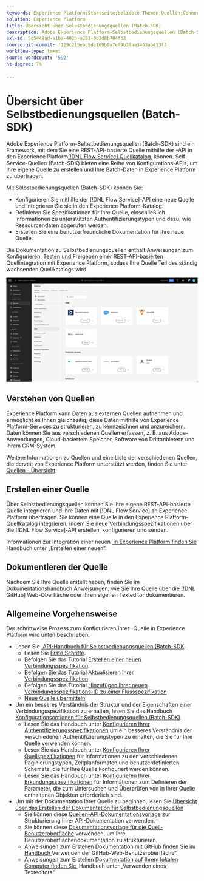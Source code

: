 ```yaml
---
keywords: Experience Platform;Startseite;beliebte Themen;Quellen;Connectoren;Quell-Connectoren;Quellen-SDK;SDK
solution: Experience Platform
title: Übersicht über Selbstbedienungsquellen (Batch-SDK)
description: Adobe Experience Platform-Selbstbedienungsquellen (Batch-SDK) sind eine Reihe von Konfigurations-APIs, mit denen Sie eine REST-API-basierte Quelle mithilfe der Flow Service-API integrieren können, um Ihre Daten an Experience Platform zu übertragen.
exl-id: 5d5449ad-a1ba-402b-a281-0b2d8b704f32
source-git-commit: f129c215ebc5dc169b9a7ef9b3faa3463ab413f3
workflow-type: tm+mt
source-wordcount: '592'
ht-degree: 7%

---
```


# Übersicht über Selbstbedienungsquellen (Batch-SDK)

Adobe Experience Platform-Selbstbedienungsquellen (Batch-SDK) sind ein Framework, mit dem Sie eine REST-API-basierte Quelle mithilfe der -API in den Experience Platform[[!DNL Flow Service] Quellkatalog &#x200B;](https://www.adobe.io/experience-platform-apis/references/flow-service/) können. Self-Service-Quellen (Batch-SDK) bieten eine Reihe von Konfigurations-APIs, um Ihre eigene Quelle zu erstellen und Ihre Batch-Daten in Experience Platform zu übertragen.

Mit Selbstbedienungsquellen (Batch-SDK) können Sie:

* Konfigurieren Sie mithilfe der [!DNL Flow Service]-API eine neue Quelle und integrieren Sie sie in den Experience Platform-Katalog.
* Definieren Sie Spezifikationen für Ihre Quelle, einschließlich Informationen zu unterstützten Authentifizierungstypen und dazu, wie Ressourcendaten abgerufen werden.
* Erstellen Sie eine benutzerfreundliche Dokumentation für Ihre neue Quelle.

Die Dokumentation zu Selbstbedienungsquellen enthält Anweisungen zum Konfigurieren, Testen und Freigeben einer REST-API-basierten Quellintegration mit Experience Platform, sodass Ihre Quelle Teil des ständig wachsenden Quellkatalogs wird.

![Katalog](./assets/catalog.png)

## Verstehen von Quellen

Experience Platform kann Daten aus externen Quellen aufnehmen und ermöglicht es Ihnen gleichzeitig, diese Daten mithilfe von Experience Platform-Services zu strukturieren, zu kennzeichnen und anzureichern. Daten können Sie aus verschiedenen Quellen erfassen, z. B. aus Adobe-Anwendungen, Cloud-basiertem Speicher, Software von Drittanbietern und Ihrem CRM-System.

Weitere Informationen zu Quellen und eine Liste der verschiedenen Quellen, die derzeit von Experience Platform unterstützt werden, finden Sie unter [Quellen - Übersicht](../home.md).

## Erstellen einer Quelle

Über Selbstbedienungsquellen können Sie Ihre eigene REST-API-basierte Quelle integrieren und Ihre Daten mit [!DNL Flow Service] an Experience Platform übertragen. Sie können eine Quelle in den Experience Platform-Quellkatalog integrieren, indem Sie neue Verbindungsspezifikationen über die [!DNL Flow Service]-API erstellen, konfigurieren und senden.

Informationen zur Integration einer neuen [&#x200B; in Experience Platform finden Sie &#x200B;](./api/api-overview.md) Handbuch unter „Erstellen einer neuen“.

## Dokumentieren der Quelle

Nachdem Sie Ihre Quelle erstellt haben, finden Sie im [Dokumentationshandbuch](./documentation/doc-overview.md) Anweisungen, wie Sie Ihre Quelle über die [!DNL GitHub] Web-Oberfläche oder Ihren eigenen Texteditor dokumentieren.

## Allgemeine Vorgehensweise

Der schrittweise Prozess zum Konfigurieren Ihrer -Quelle in Experience Platform wird unten beschrieben:

* Lesen Sie [&#x200B; API-Handbuch für Selbstbedienungsquellen (Batch-SDK](./api/api-overview.md).
   * Lesen Sie [Erste Schritte](./api/getting-started.md).
   * Befolgen Sie das Tutorial [Erstellen einer neuen Verbindungsspezifikation](./api/create.md).
   * Befolgen Sie das Tutorial [Aktualisieren Ihrer Verbindungsspezifikation](./api/update-connection-specs.md).
   * Befolgen Sie das Tutorial [Hinzufügen Ihrer neuen Verbindungsspezifikations-ID zu einer Flussspezifikation](./api/update-flow-specs.md)
   * [Neue Quelle übermitteln](./api/submit.md).
* Um ein besseres Verständnis der Struktur und der Eigenschaften einer Verbindungsspezifikation zu erhalten, lesen Sie das Handbuch [Konfigurationsoptionen für Selbstbedienungsquellen (Batch-SDK)](./config/config.md).
   * Lesen Sie das Handbuch unter [Konfigurieren Ihrer Authentifizierungsspezifikationen](./config/authspec.md) um ein besseres Verständnis der verschiedenen Authentifizierungstypen zu erhalten, die Sie für Ihre Quelle verwenden können.
   * Lesen Sie das Handbuch unter [Konfigurieren Ihrer Quellspezifikationen](./config/sourcespec.md) für Informationen zu den verschiedenen Paginierungstypen, Zeitplanformaten und benutzerdefinierten Schemata, die für Ihre Quelle konfiguriert werden können.
   * Lesen Sie das Handbuch unter [Konfigurieren Ihrer Erkundungsspezifikationen](./config/explorespec.md) für Informationen zum Definieren der Parameter, die zum Untersuchen und Überprüfen von in Ihrer Quelle enthaltenen Objekten erforderlich sind.
* Um mit der Dokumentation Ihrer Quelle zu beginnen, lesen Sie [Übersicht über das Erstellen der Dokumentation für Selbstbedienungsquellen](./documentation/doc-overview.md)
   * Sie können diese [Quellen-API-Dokumentationsvorlage](./documentation/template.md) zur Strukturierung Ihrer API-Dokumentation verwenden.
   * Sie können diese [Dokumentationsvorlage für die Quell-Benutzeroberfläche](./documentation/ui-template.md) verwenden, um Ihre Benutzeroberflächendokumentation zu strukturieren.
   * Anweisungen zum Erstellen [&#x200B; Dokumentation mit GitHub finden Sie im Handbuch &#x200B;](./documentation/github.md)Verwenden der GitHub-Web-Benutzeroberfläche“.
   * Anweisungen zum Erstellen [&#x200B; Dokumentation auf Ihrem lokalen Computer finden Sie &#x200B;](./documentation/text-editor.md) Handbuch unter „Verwenden eines Texteditors“.
